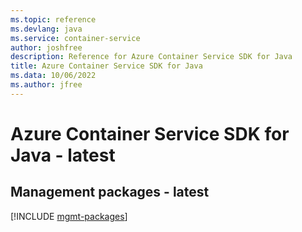 ```yaml
---
ms.topic: reference
ms.devlang: java
ms.service: container-service
author: joshfree
description: Reference for Azure Container Service SDK for Java
title: Azure Container Service SDK for Java
ms.data: 10/06/2022
ms.author: jfree
---
```

# Azure Container Service SDK for Java - latest

## Management packages - latest
[!INCLUDE [mgmt-packages](container-service-mgmt-index.md)]